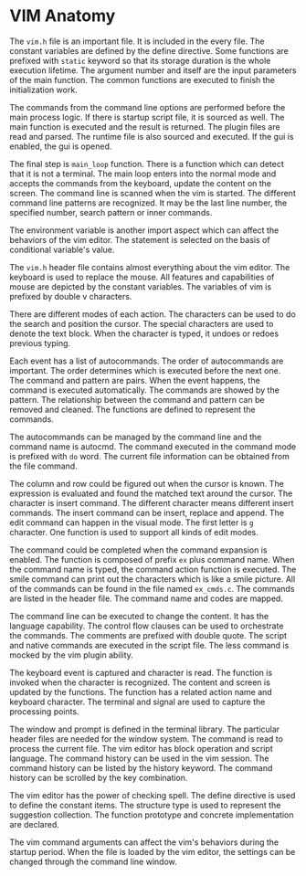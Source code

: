 # VIM Anatomy

The `vim.h` file is an important file. It is included in the every file. The constant variables  are defined by the define directive. Some functions are prefixed with `static` keyword so that its storage duration is the whole execution lifetime. The argument number and itself are the input parameters of the main function. The common functions are executed to finish the initialization work.

The commands from the command line options are performed before the main process logic. If there is startup script file, it is sourced as well. The main function is executed and the result is returned. The plugin files are read and parsed. The runtime file is also sourced and executed. If the gui is enabled, the gui is opened.

The final step is `main_loop` function. There is a function which can detect that it is not a terminal. The main loop enters into the normal mode and accepts the commands from the keyboard, update the content on the screen. The command line is scanned when the vim is started. The different command line patterns are recognized. It may be the last line number, the specified number, search pattern or inner commands. 

The environment variable is another import aspect which can affect the behaviors of the vim editor. The statement is selected on the basis of conditional variable's value. 

The `vim.h` header file contains almost everything about the vim editor. The keyboard is used to replace the mouse. All features and capabilities of mouse are depicted by the constant variables. The variables of vim is prefixed by double v characters. 

There are different modes of each action. The characters can be used to do the search and position the cursor. The special characters are used to denote the text block. When the character is typed, it undoes or redoes previous typing. 

Each event has a list of autocommands. The order of autocommands are important. The order determines  which is executed before the next one. The command and pattern are pairs. When the event happens, the command is executed automatically. The commands are showed by the pattern. The relationship between the command and pattern can be removed and cleaned. The functions are defined to represent the commands. 

The autocommands can be managed by the command line and the command name is autocmd. The command executed in the command mode is prefixed with `do` word. The current file information can be obtained from the file command. 

The column and row could be figured out when the cursor is known. The expression is evaluated and found the matched text around the cursor. The character is insert command. The different character means different insert commands. The insert command can be insert, replace and append. The edit command can happen in the visual mode. The first letter is `g` character. One function is used to support all kinds of edit modes. 

The command could be completed when the command expansion is enabled. The function is composed of prefix `ex` plus command name. When the command name is typed, the command action function is executed. The smile command can print out the characters which is like a smile picture. All of the commands can be found in the file named `ex_cmds.c`. The commands are listed in the header file. The command name and codes are mapped. 

The command line can be executed to change the content. It has the language capability. The control flow clauses can be used to orchestrate the commands. The comments are prefixed with double quote. The script and native commands are executed in the script file. The less command is mocked by the vim plugin ability. 

The keyboard event is captured and character is read. The function is invoked when the character is recognized. The content and screen is updated by the functions. The function has a related action name and keyboard character. The terminal and signal are used to capture the processing points. 

The window and prompt is defined in the terminal library. The particular header files are needed for the window system. The command is read to process the current file. The vim editor has block operation and script language. The command history can be used in the vim session. The command history can be listed by the history keyword. The command history can be scrolled by the key combination. 

The vim editor has the power of checking spell. The define directive is used to define the constant items. The structure type is used to represent the suggestion collection. The function prototype and concrete implementation are declared. 

The vim command arguments can affect the vim's behaviors during the startup period. When the file is loaded by the vim editor, the settings can be changed through the command line window. 
